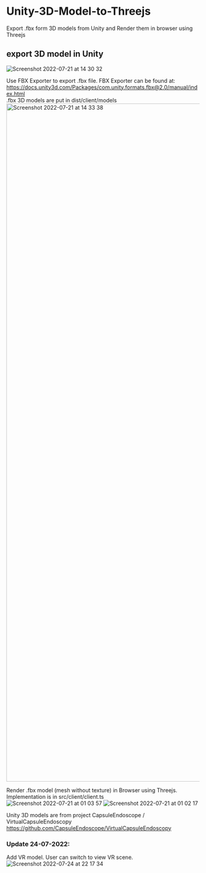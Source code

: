 # Unity-3D-Model-to-Threejs
Export .fbx form 3D models from Unity and Render them in browser using Threejs

## export 3D model in Unity
![Screenshot 2022-07-21 at 14 30 32](https://user-images.githubusercontent.com/105564219/180226019-c3a50c73-038e-42a4-ad59-a4eabab28b5e.png)

Use FBX Exporter to export .fbx file. 
FBX Exporter can be found at:
https://docs.unity3d.com/Packages/com.unity.formats.fbx@2.0/manual/index.html
<br> .fbx 3D models are put in dist/client/models
<img width="1771" alt="Screenshot 2022-07-21 at 14 33 38" src="https://user-images.githubusercontent.com/105564219/180226721-26533821-8ac2-415f-95bb-bc8a91f6121d.png">

Render .fbx model (mesh without texture) in Browser using Threejs. Implementation is in src/client/client.ts
![Screenshot 2022-07-21 at 01 03 57](https://user-images.githubusercontent.com/105564219/180227438-f9922a8a-dcf5-4789-994d-b467dac00f92.png)
![Screenshot 2022-07-21 at 01 02 17](https://user-images.githubusercontent.com/105564219/180227462-4b62ed23-f4e4-4ff6-8664-eb1082a1e186.png)

Unity 3D models are from project CapsuleEndoscope
/
VirtualCapsuleEndoscopy
https://github.com/CapsuleEndoscope/VirtualCapsuleEndoscopy


### Update 24-07-2022:
Add VR model. User can switch to view VR scene.
![Screenshot 2022-07-24 at 22 17 34](https://user-images.githubusercontent.com/105564219/180666380-86f742df-2f9b-4105-8936-981c55ce2af3.png)
